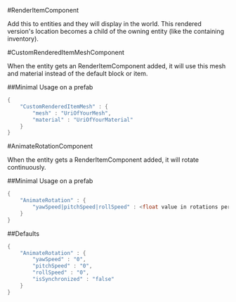 #RenderItemComponent

Add this to entities and they will display in the world.  This rendered version's location becomes a child of the owning entity (like the containing inventory). 

#CustomRenderedItemMeshComponent

When the entity gets an RenderItemComponent added, it will use this mesh and material instead of the default block or item.

##Minimal Usage on a prefab

```java
{
    "CustomRenderedItemMesh" : {
        "mesh" : "UriOfYourMesh",
        "material" : "UriOfYourMaterial"
    }
}
```


#AnimateRotationComponent

When the entity gets a RenderItemComponent added, it will rotate continuously.

##Minimal Usage on a prefab

```java
{
    "AnimateRotation" : {
        "yawSpeed|pitchSpeed|rollSpeed" : <float value in rotations per second>
    }
}
```

##Defaults

```java
{
    "AnimateRotation" : {
        "yawSpeed" : "0",
        "pitchSpeed" : "0",
        "rollSpeed" : "0",
        "isSynchronized" : "false"
    }
}
```
